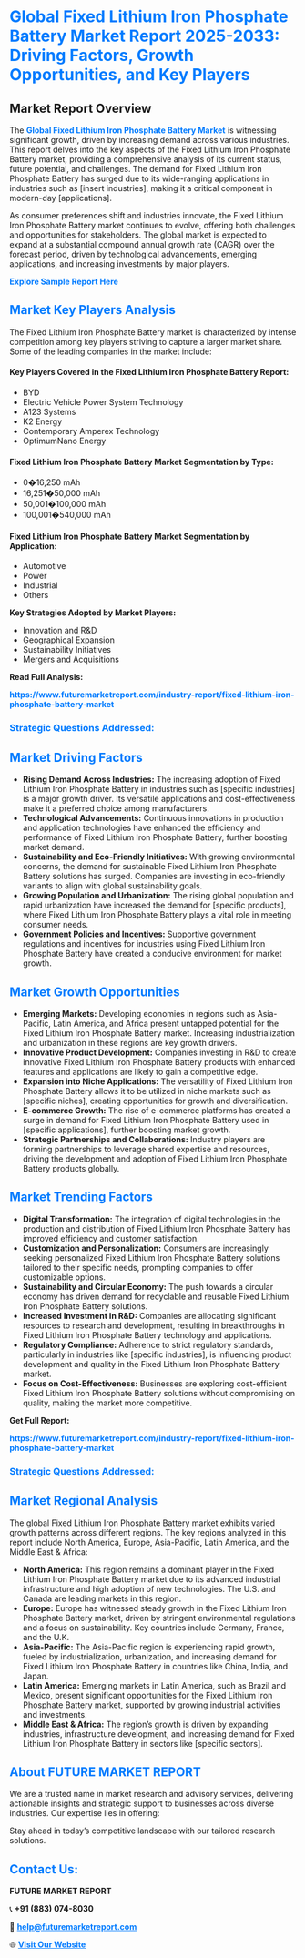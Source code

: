 <h1 style="color: #007BFF;">Global Fixed Lithium Iron Phosphate Battery Market Report 2025-2033: Driving Factors, Growth Opportunities, and Key Players</h1>

<section id="overview">
<h2>Market Report Overview</h2>
<p>The <a href="https://www.futuremarketreport.com/industry-report/fixed-lithium-iron-phosphate-battery-market" style="color: #007BFF; text-decoration: none;"><strong>Global Fixed Lithium Iron Phosphate Battery Market</strong></a> is witnessing significant growth, driven by increasing demand across various industries. This report delves into the key aspects of the Fixed Lithium Iron Phosphate Battery market, providing a comprehensive analysis of its current status, future potential, and challenges. The demand for Fixed Lithium Iron Phosphate Battery has surged due to its wide-ranging applications in industries such as [insert industries], making it a critical component in modern-day [applications].</p>
<p>As consumer preferences shift and industries innovate, the Fixed Lithium Iron Phosphate Battery market continues to evolve, offering both challenges and opportunities for stakeholders. The global market is expected to expand at a substantial compound annual growth rate (CAGR) over the forecast period, driven by technological advancements, emerging applications, and increasing investments by major players.</p>
</section>

<section id="overview">
<p><a href="https://www.futuremarketreport.com/request-sample/reportId=114425" style="color: #007BFF; text-decoration: none;"><strong>Explore Sample Report Here</strong></a></p>
</section>

<section id="key-players">
<h2 style="color: #007BFF;">Market Key Players Analysis</h2>
<p>The Fixed Lithium Iron Phosphate Battery market is characterized by intense competition among key players striving to capture a larger market share. Some of the leading companies in the market include:</p>
<h4>Key Players Covered in the Fixed Lithium Iron Phosphate Battery Report:</h4>
<ul><li>BYD</li><li>Electric Vehicle Power System Technology</li><li>A123 Systems</li><li>K2 Energy</li><li>Contemporary Amperex Technology</li><li>OptimumNano Energy</li></ul>
<h4>Fixed Lithium Iron Phosphate Battery Market Segmentation by Type:</h4>
<ul><li>0�16,250 mAh</li><li>16,251�50,000 mAh</li><li>50,001�100,000 mAh</li><li>100,001�540,000 mAh</li></ul>

<h4>Fixed Lithium Iron Phosphate Battery Market Segmentation by Application:</h4>
<ul><li>Automotive</li><li>Power</li><li>Industrial</li><li>Others</li></ul>
<p><strong>Key Strategies Adopted by Market Players:</strong></p>
<ul>
<li>Innovation and R&D</li>
<li>Geographical Expansion</li>
<li>Sustainability Initiatives</li>
<li>Mergers and Acquisitions</li>
</ul>
</section>

<section>
<p><strong>Read Full Analysis: </strong></p><a href="https://www.futuremarketreport.com/industry-report/fixed-lithium-iron-phosphate-battery-market" style="color: #007BFF; text-decoration: none;"><strong>https://www.futuremarketreport.com/industry-report/fixed-lithium-iron-phosphate-battery-market</strong></a>
<h3 style="color: #007BFF;">Strategic Questions Addressed:</h3>
</section>

<section id="driving-factors">
<h2 style="color: #007BFF;">Market Driving Factors</h2>
<ul>
<li><strong>Rising Demand Across Industries:</strong> The increasing adoption of Fixed Lithium Iron Phosphate Battery in industries such as [specific industries] is a major growth driver. Its versatile applications and cost-effectiveness make it a preferred choice among manufacturers.</li>
<li><strong>Technological Advancements:</strong> Continuous innovations in production and application technologies have enhanced the efficiency and performance of Fixed Lithium Iron Phosphate Battery, further boosting market demand.</li>
<li><strong>Sustainability and Eco-Friendly Initiatives:</strong> With growing environmental concerns, the demand for sustainable Fixed Lithium Iron Phosphate Battery solutions has surged. Companies are investing in eco-friendly variants to align with global sustainability goals.</li>
<li><strong>Growing Population and Urbanization:</strong> The rising global population and rapid urbanization have increased the demand for [specific products], where Fixed Lithium Iron Phosphate Battery plays a vital role in meeting consumer needs.</li>
<li><strong>Government Policies and Incentives:</strong> Supportive government regulations and incentives for industries using Fixed Lithium Iron Phosphate Battery have created a conducive environment for market growth.</li>
</ul>
</section>

<section id="growth-opportunities">
<h2 style="color: #007BFF;">Market Growth Opportunities</h2>
<ul>
<li><strong>Emerging Markets:</strong> Developing economies in regions such as Asia-Pacific, Latin America, and Africa present untapped potential for the Fixed Lithium Iron Phosphate Battery market. Increasing industrialization and urbanization in these regions are key growth drivers.</li>
<li><strong>Innovative Product Development:</strong> Companies investing in R&D to create innovative Fixed Lithium Iron Phosphate Battery products with enhanced features and applications are likely to gain a competitive edge.</li>
<li><strong>Expansion into Niche Applications:</strong> The versatility of Fixed Lithium Iron Phosphate Battery allows it to be utilized in niche markets such as [specific niches], creating opportunities for growth and diversification.</li>
<li><strong>E-commerce Growth:</strong> The rise of e-commerce platforms has created a surge in demand for Fixed Lithium Iron Phosphate Battery used in [specific applications], further boosting market growth.</li>
<li><strong>Strategic Partnerships and Collaborations:</strong> Industry players are forming partnerships to leverage shared expertise and resources, driving the development and adoption of Fixed Lithium Iron Phosphate Battery products globally.</li>
</ul>
</section>

<section id="trending-factors">
<h2 style="color: #007BFF;">Market Trending Factors</h2>
<ul>
<li><strong>Digital Transformation:</strong> The integration of digital technologies in the production and distribution of Fixed Lithium Iron Phosphate Battery has improved efficiency and customer satisfaction.</li>
<li><strong>Customization and Personalization:</strong> Consumers are increasingly seeking personalized Fixed Lithium Iron Phosphate Battery solutions tailored to their specific needs, prompting companies to offer customizable options.</li>
<li><strong>Sustainability and Circular Economy:</strong> The push towards a circular economy has driven demand for recyclable and reusable Fixed Lithium Iron Phosphate Battery solutions.</li>
<li><strong>Increased Investment in R&D:</strong> Companies are allocating significant resources to research and development, resulting in breakthroughs in Fixed Lithium Iron Phosphate Battery technology and applications.</li>
<li><strong>Regulatory Compliance:</strong> Adherence to strict regulatory standards, particularly in industries like [specific industries], is influencing product development and quality in the Fixed Lithium Iron Phosphate Battery market.</li>
<li><strong>Focus on Cost-Effectiveness:</strong> Businesses are exploring cost-efficient Fixed Lithium Iron Phosphate Battery solutions without compromising on quality, making the market more competitive.</li>
</ul>
</section>

<section>
<p><strong>Get Full Report: </strong></p><a href="https://www.futuremarketreport.com/industry-report/fixed-lithium-iron-phosphate-battery-market" style="color: #007BFF; text-decoration: none;"><strong>https://www.futuremarketreport.com/industry-report/fixed-lithium-iron-phosphate-battery-market</strong></a>
<h3 style="color: #007BFF;">Strategic Questions Addressed:</h3>
</section>


<section id="regional-analysis">
<h2 style="color: #007BFF;">Market Regional Analysis</h2>
<p>The global Fixed Lithium Iron Phosphate Battery market exhibits varied growth patterns across different regions. The key regions analyzed in this report include North America, Europe, Asia-Pacific, Latin America, and the Middle East & Africa:</p>
<ul>
<li><strong>North America:</strong> This region remains a dominant player in the Fixed Lithium Iron Phosphate Battery market due to its advanced industrial infrastructure and high adoption of new technologies. The U.S. and Canada are leading markets in this region.</li>
<li><strong>Europe:</strong> Europe has witnessed steady growth in the Fixed Lithium Iron Phosphate Battery market, driven by stringent environmental regulations and a focus on sustainability. Key countries include Germany, France, and the U.K.</li>
<li><strong>Asia-Pacific:</strong> The Asia-Pacific region is experiencing rapid growth, fueled by industrialization, urbanization, and increasing demand for Fixed Lithium Iron Phosphate Battery in countries like China, India, and Japan.</li>
<li><strong>Latin America:</strong> Emerging markets in Latin America, such as Brazil and Mexico, present significant opportunities for the Fixed Lithium Iron Phosphate Battery market, supported by growing industrial activities and investments.</li>
<li><strong>Middle East & Africa:</strong> The region’s growth is driven by expanding industries, infrastructure development, and increasing demand for Fixed Lithium Iron Phosphate Battery in sectors like [specific sectors].</li>
</ul>
</section>

<footer>
<h2 style="color: #007BFF;">About FUTURE MARKET REPORT</h2>
<p>We are a trusted name in market research and advisory services, delivering actionable insights and strategic support to businesses across diverse industries. Our expertise lies in offering:</p>

<p>Stay ahead in today’s competitive landscape with our tailored research solutions.</p>

<h2 style="color: #007BFF;">Contact Us:</h2>
<p><strong>FUTURE MARKET REPORT</strong></p>
<p>📞 <strong>+91 (883) 074-8030</strong></p>
<p>📧 <strong><a href="mailto:help@futuremarketreport.com" style="color: #007BFF;">help@futuremarketreport.com</a></strong></p>
<p>🌐 <strong><a href="https://www.futuremarketreport.com/" style="color: #007BFF;">Visit Our Website</a></strong></p>
</footer>